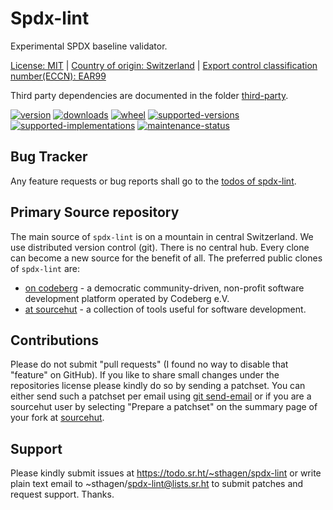 # Spdx-lint

Experimental SPDX baseline validator.

[License: MIT](https://github.com/sthagen/spdx-lint/blob/default/LICENSE) |
[Country of origin: Switzerland](https://git.sr.ht/~sthagen/spdx-lint/tree/default/item/COUNTRY-OF-ORIGIN) |
[Export control classification number(ECCN): EAR99](https://git.sr.ht/~sthagen/spdx-lint/tree/default/item/EXPORT-CONTROL-CLASSIFICATION-NUMBER)

Third party dependencies are documented in the folder [third-party](third-party/README.md).

[![version](https://img.shields.io/pypi/v/spdx-lint.svg?style=flat)](https://pypi.python.org/pypi/spdx-lint/)
[![downloads](https://static.pepy.tech/badge/spdx-lint/month)](https://pepy.tech/project/spdx-lint)
[![wheel](https://img.shields.io/pypi/wheel/spdx-lint.svg?style=flat)](https://pypi.python.org/pypi/spdx-lint/)
[![supported-versions](https://img.shields.io/pypi/pyversions/spdx-lint.svg?style=flat)](https://pypi.python.org/pypi/spdx-lint/)
[![supported-implementations](https://img.shields.io/pypi/implementation/spdx-lint.svg?style=flat)](https://pypi.python.org/pypi/spdx-lint/)
[![maintenance-status](https://img.shields.io/github/commit-activity/y/sthagen/spdx-lint.svg?style=flat)](https://git.sr.ht/~sthagen/spdx-lint/log)

## Bug Tracker

Any feature requests or bug reports shall go to the [todos of spdx-lint](https://todo.sr.ht/~sthagen/spdx-lint).

## Primary Source repository

The main source of `spdx-lint` is on a mountain in central Switzerland.
We use distributed version control (git).
There is no central hub.
Every clone can become a new source for the benefit of all.
The preferred public clones of `spdx-lint` are:

* [on codeberg](https://codeberg.org/sthagen/spdx-lint) - a democratic community-driven, non-profit software development platform operated by Codeberg e.V.
* [at sourcehut](https://git.sr.ht/~sthagen/spdx-lint) - a collection of tools useful for software development.

## Contributions

Please do not submit "pull requests" (I found no way to disable that "feature" on GitHub).
If you like to share small changes under the repositories license please kindly do so by sending a patchset.
You can either send such a patchset per email using [git send-email](https://git-send-email.io) or 
if you are a sourcehut user by selecting "Prepare a patchset" on the summary page of your fork at [sourcehut](https://git.sr.ht/).

## Support

Please kindly submit issues at https://todo.sr.ht/~sthagen/spdx-lint or write plain text email to ~sthagen/spdx-lint@lists.sr.ht to submit patches and request support. Thanks.
